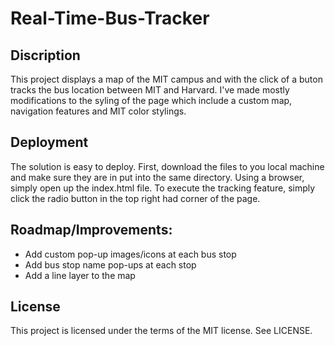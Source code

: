 # Real-Time-Bus-Tracker

## Discription
This project displays a map of the MIT campus and with the click of a buton tracks the bus location between MIT and Harvard. I've made mostly
modifications to the syling of the page which include a custom map, navigation features and MIT color stylings.

## Deployment
The solution is easy to deploy. First, download the files to you local machine and make sure they are in put into the same directory. Using a browser, simply open up the index.html file. To execute the tracking feature, simply click the radio button in the top right had corner of the page. 

## Roadmap/Improvements: 
- Add custom pop-up images/icons at each bus stop
- Add bus stop name pop-ups at each stop
- Add a line layer to the map

## License
This project is licensed under the terms of the MIT license. See LICENSE.
